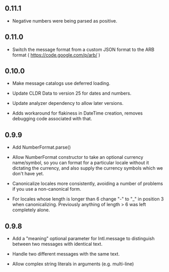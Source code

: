 ## 0.11.1

 * Negative numbers were being parsed as positive.

## 0.11.0

 * Switch the message format from a custom JSON format to 
   the ARB format ( https://code.google.com/p/arb/ )

## 0.10.0
 
 * Make message catalogs use deferred loading.

 * Update CLDR Data to version 25 for dates and numbers.

 * Update analyzer dependency to allow later versions.

 * Adds workaround for flakiness in DateTime creation, removes debugging code
   associated with that.

## 0.9.9

* Add NumberFormat.parse()

* Allow NumberFormat constructor to take an optional currency name/symbol, so
  you can format for a particular locale without it dictating the currency, and
  also supply the currency symbols which we don't have yet.

* Canonicalize locales more consistently, avoiding a number of problems if you 
  use a non-canonical form.

* For locales whose length is longer than 6 change "-" to "_" in position 3 when
  canonicalizing. Previously anything of length > 6 was left completely alone.

## 0.9.8

* Add a "meaning" optional parameter for Intl.message to distinguish between
  two messages with identical text.

* Handle two different messages with the same text.

* Allow complex string literals in arguments (e.g. multi-line)



